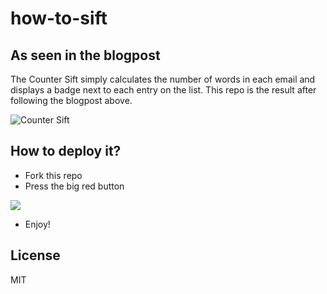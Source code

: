 # how-to-sift
## As seen in the <link> blogpost


The Counter Sift simply calculates the number of words in each email and displays a badge next to each entry on the list. This repo is the result after following the blogpost above.


![Counter Sift](https://s3-eu-west-1.amazonaws.com/redsift-static/blog/how-to-sift/money_shot.png)

## How to deploy it?

- Fork this repo
- Press the big red button

[<img src="http://static.redsift.io/assets/icons/run.svg">](https://dashboard.redsift.cloud/workshop)

- Enjoy!

## License

MIT
